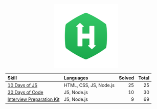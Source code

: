 <p align="center">
  <a href="https://www.hackerrank.com/">
    <img src="./images/HackerRank_logo.png" width="200">
  </a>
</p>

| Skill                                                            | Languages              | Solved | Total |
| :--------------------------------------------------------------- | :--------------------- | -----: | ----: |
| [10 Days of JS](./skills/10-days-of-js/)                         | HTML, CSS, JS, Node.js |     25 |    25 |
| [30 Days of Code](./skills/30-days-of-code/)                     | JS, Node.js            |     10 |    30 |
| [Interview Preparation Kit](./skills/interview-preparation-kit/) | JS, Node.js            |      9 |    69 |
